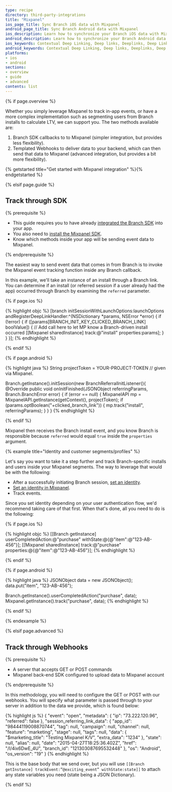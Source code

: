 ```yaml
---
type: recipe
directory: third-party-integrations
title: "Mixpanel"
ios_page_title: Sync Branch iOS data with Mixpanel
android_page_title: Sync Branch Android data with Mixpanel
ios_description: Learn how to synchronize your Branch iOS data with Mixpanel, for example to track in-app events, segment users from Branch installs and calculate LTV.
android_description: Learn how to synchronize your Branch Android data with Mixpanel, for example to track in-app events, segment users from Branch installs and calculate LTV.
ios_keywords: Contextual Deep Linking, Deep links, Deeplinks, Deep Linking, Deeplinking, Deferred Deep Linking, Deferred Deeplinking, Google App Indexing, Google App Invites, Apple Universal Links, Apple Spotlight Search, Facebook App Links, AppLinks, Deepviews, Deep views, Mixpanel, user segmentation, life time value, LTV
android_keywords: Contextual Deep Linking, Deep links, Deeplinks, Deep Linking, Deeplinking, Deferred Deep Linking, Deferred Deeplinking, Google App Indexing, Google App Invites, Apple Universal Links, Apple Spotlight Search, Facebook App Links, AppLinks, Deepviews, Deep views, Mixpanel, user segmentation, life time value, LTV
platforms:
- ios
- android
sections:
- overview
- guide
- advanced
contents: list
---
```


{% if page.overview %}

Whether you simply leverage Mixpanel to track in-app events, or have a more complex implementation such as segmenting users from Branch installs to calculate LTV, we can support you. The two methods available are:

1. Branch SDK callbacks to to Mixpanel (simpler integration, but provides less flexibility).
1. Templated Webhooks to deliver data to your backend, which can then send that data to Mixpanel (advanced integration, but provides a bit more flexibility).

{% getstarted title="Get started with Mixpanel integration" %}{% endgetstarted %}

{% elsif page.guide %}

## Track through SDK

{% prerequisite %}

- This guide requires you to have already [integrated the Branch SDK]({{base.url}}/getting-started/sdk-integration-guide) into your app.
- You also need to [install the Mixpanel SDK](https://mixpanel.com/help/reference/).
- Know which methods inside your app will be sending event data to Mixpanel.

{% endprerequisite %}

The easiest way to send event data that comes in from Branch is to invoke the Mixpanel event tracking function inside any Branch callback.

In this example, we'll take an instance of an install through a Branch link. You can determine if an install (or referred session if a user already had the app) occurred through Branch by examining the `referred` parameter.

{% if page.ios %}

{% highlight objc %}
[branch initSessionWithLaunchOptions:launchOptions andRegisterDeepLinkHandler:^(NSDictionary *params, NSError *error) {
    if (!error) {
        if ([params[BRANCH_INIT_KEY_CLICKED_BRANCH_LINK] boolValue]) {
           // Add call here to let MP know a Branch-driven install occurred
           [[Mixpanel sharedInstance] track:@"install" properties:params];
        }
    }
}];
{% endhighlight %}

{% endif %}

{% if page.android %}

{% highlight java %}
String projectToken = YOUR-PROJECT-TOKEN // given via Mixpanel.

Branch.getInstance().initSession(new BranchReferralInitListener(){
    @Override
    public void onInitFinished(JSONObject referringParams, Branch.BranchError error) {
        if (error == null) {
            MixpanelAPI mp = MixpanelAPI.getInstance(getContext(), projectToken);
            if (params.optBoolean("+clicked_branch_link")) {
                mp.track("install", referringParams);
            }
        }
    }
{% endhighlight %}

{% endif %}

Mixpanel then receives the Branch install event, and you know Branch is responsible because `referred` would equal `true` inside the `properties` argument.

{% example title="Identity and customer segments/profiles" %}

Let's say you want to take it a step further and track Branch-specific installs and users inside your Mixpanel segments. The way to leverage that would be with the following:

- After a successfully initiating Branch session, [set an identity]({{base.url}}/getting-started/setting-identities).
- [Set an identity in Mixpanel](http://mixpanel.github.io/mixpanel-android/com/mixpanel/android/mpmetrics/MixpanelAPI.html#identify-java.lang.String-).
- Track events.

Since you set identity depending on your user authentication flow, we'd recommend taking care of that first. When that's done, all you need to do is the following:

{% if page.ios %}

{% highlight objc %}
[[Branch getInstance] userCompletedAction:@"purchase" withState:@{@"item":@"123-AB-456"}];
[[Mixpanel sharedInstance] track:@"purchase" properties:@{@"item":@"123-AB-456"}];
{% endhighlight %}

{% endif %}

{% if page.android %}

{% highlight java %}
JSONObject data = new JSONObject();
data.put("item", "123-AB-456");

Branch.getInstance().userCompletedAction("purchase", data);
Mixpanel.getInstance().track("purchase", data);
{% endhighlight %}

{% endif %}

{% endexample %}

{% elsif page.advanced %}

## Track through Webhooks

{% prerequisite %}

- A server that accepts GET or POST commands
- Mixpanel back-end SDK configured to upload data to Mixpanel account

{% endprerequisite %}

In this methodology, you will need to configure the GET or POST with our webhooks. You will specify what parameter is passed through to your server in addition to the data we provide, which is found below: 

{% highlight js %}
{
   "event": "open",
   "metadata": {
      "ip": "73.222.120.96",
      "referred": false
   },
   "session_referring_link_data": {
      "app_id": "98444119008870744",
      "tag": null,
      "campaign": null,
      "channel": null,
      "feature": "marketing",
      "stage": null,
      "tags": null,
   "data": {
      "$marketing_title": "Testing Mixpanel K/V",
      "extra_data": "1234"
   },
      "state": null,
      "alias": null,
      "date": "2015-04-27T18:25:36.402Z",
      "href": "/l/4ix6DwE_4U",
      "branch_id": "121303087695532448"
   },
   "os": "Android",
   "os_version": "19"
}
{% endhighlight %}

This is the base body that we send over, but you will use `[[Branch getInstance] trackEvent:”@exciting_event” withState:state]]` to attach any state variables you need (state being a JSON Dictionary).

{% endif %}
